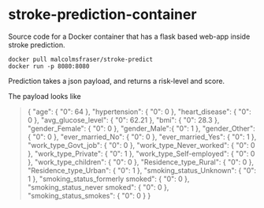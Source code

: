 # stroke-prediction-container

Source code for a Docker container that has a flask based web-app inside stroke prediction.

```
docker pull malcolmsfraser/stroke-predict
docker run -p 8080:8080
```

Prediction takes a json payload, and returns a risk-level and score.

The payload looks like
>{
    "age": {
        "0": 64
        },
    "hypertension": {
        "0": 0
        },
    "heart_disease": {
        "0": 0
        },
    "avg_glucose_level": {
        "0": 62.21
        },
    "bmi": {
        "0": 28.3
        },
    "gender_Female": {
        "0": 0
        },
    "gender_Male":{
        "0": 1
        },
    "gender_Other":{
        "0": 0
        },
    "ever_married_No": {
        "0": 0
        },
    "ever_married_Yes": {
        "0": 1
        },
    "work_type_Govt_job": {
        "0": 0
        },
    "work_type_Never_worked": {
        "0": 0
        },
    "work_type_Private": {
        "0": 1
        },
    "work_type_Self-employed": {
        "0": 0
        },
    "work_type_children": {
        "0": 0
        },
    "Residence_type_Rural": {
        "0": 0
        },
    "Residence_type_Urban": {
        "0": 1
        },
    "smoking_status_Unknown": {
        "0": 1
        },
    "smoking_status_formerly smoked": {
        "0": 0
        },
    "smoking_status_never smoked": {
        "0": 0
        },
    "smoking_status_smokes": {
        "0": 0
        }
    }
